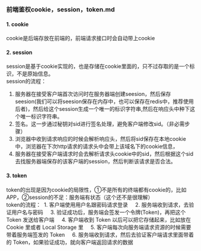 ### 前端鉴权cookie，session，token.md
#### 1. cookie
cookie是后端存放在前端的，前端请求接口时会自动带上cookie
#### 2. session
session是基于cookie实现的，也是存储在cookie里面的，只不过存取的是一个标识，不是原始信息。    
session的流程：
1. 服务器在接受客户端首次访问时在服务器端创建seesion，然后保存seesion(我们可以将seesion保存在内存中，也可以保存在redis中，推荐使用后者)，然后给这个session生成一个唯一的标识字符串,然后在响应头中种下这个唯一标识字符串。
2. 签名。这一步通过秘钥对sid进行签名处理，避免客户端修改sid。（非必需步骤）
3. 浏览器中收到请求响应的时候会解析响应头，然后将sid保存在本地cookie中，浏览器在下次http请求的请求头中会带上该域名下的cookie信息，
4. 服务器在接受客户端请求时会去解析请求头cookie中的sid，然后根据这个sid去找服务器端保存的该客户端的session，然后判断该请求是否合法。
#### 3. token
token的出现是因为cookie的局限性，①不是所有的终端都有cookie的，比如APP，②session的不足：服务端有状态（这个还不是很理解）    
token的流程：
 1. 客户端使用用户名跟密码请求登录   
 2. 服务端收到请求，去验证用户名与密码   
 3. 验证成功后，服务端会签发一个令牌(Token)，再把这个 Token 发送给客户端   
 4. 客户端收到 Token 以后可以把它存储起来，比如放在 Cookie 里或者 Local Storage 里   
 5. 客户端每次向服务端请求资源的时候需要带着服务端签发的 Token   
 6. 服务端收到请求，然后去验证客户端请求里面带着的 Token，如果验证成功，就向客户端返回请求的数据
